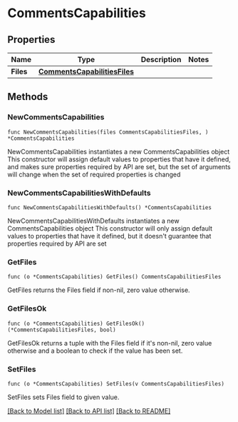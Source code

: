 # CommentsCapabilities

## Properties

Name | Type | Description | Notes
------------ | ------------- | ------------- | -------------
**Files** | [**CommentsCapabilitiesFiles**](CommentsCapabilitiesFiles.md) |  | 

## Methods

### NewCommentsCapabilities

`func NewCommentsCapabilities(files CommentsCapabilitiesFiles, ) *CommentsCapabilities`

NewCommentsCapabilities instantiates a new CommentsCapabilities object
This constructor will assign default values to properties that have it defined,
and makes sure properties required by API are set, but the set of arguments
will change when the set of required properties is changed

### NewCommentsCapabilitiesWithDefaults

`func NewCommentsCapabilitiesWithDefaults() *CommentsCapabilities`

NewCommentsCapabilitiesWithDefaults instantiates a new CommentsCapabilities object
This constructor will only assign default values to properties that have it defined,
but it doesn't guarantee that properties required by API are set

### GetFiles

`func (o *CommentsCapabilities) GetFiles() CommentsCapabilitiesFiles`

GetFiles returns the Files field if non-nil, zero value otherwise.

### GetFilesOk

`func (o *CommentsCapabilities) GetFilesOk() (*CommentsCapabilitiesFiles, bool)`

GetFilesOk returns a tuple with the Files field if it's non-nil, zero value otherwise
and a boolean to check if the value has been set.

### SetFiles

`func (o *CommentsCapabilities) SetFiles(v CommentsCapabilitiesFiles)`

SetFiles sets Files field to given value.



[[Back to Model list]](../README.md#documentation-for-models) [[Back to API list]](../README.md#documentation-for-api-endpoints) [[Back to README]](../README.md)


